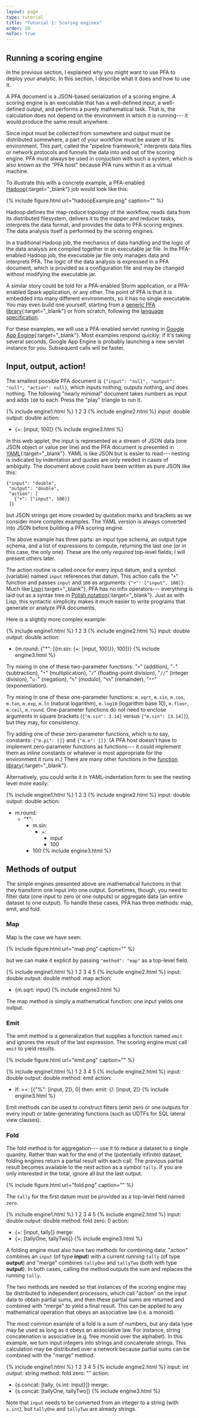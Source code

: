 ```yaml
---
layout: page
type: tutorial
title: "Tutorial 1: Scoring engines"
order: 20
noToc: true
---
```


## Running a scoring engine

In the previous section, I explained why you might want to use PFA to deploy your analytic.  In this section, I describe what it does and how to use it.

A PFA document is a JSON-based serialization of a scoring engine.  A scoring engine is an executable that has a well-defined input, a well-defined output, and performs a purely mathematical task.  That is, the calculation does not depend on the environment in which it is running--- it would produce the same result anywhere.

Since input must be collected from somewhere and output must be distributed somewhere, a part of your workflow must be aware of its environment.  This part, called the "pipeline framework," interprets data files or network protocols and funnels the data into and out of the scoring engine.  PFA must always be used in conjuction with such a system, which is also known as the "PFA host" because PFA runs within it as a virtual machine.

To illustrate this with a concrete example, a PFA-enabled [Hadoop](http://hadoop.apache.org/){:target="_blank"} job would look like this:

{% include figure.html url="hadoopExample.png" caption="" %}

Hadoop defines the map-reduce topology of the workflow, reads data from its distributed filesystem, delivers it to the mapper and reducer tasks, interprets the data format, and provides the data to PFA scoring engines.  The data analysis itself is performed by the scoring engines.

In a traditional Hadoop job, the mechanics of data handling and the logic of the data analysis are compiled together in an executable jar file.  In the PFA-enabled Hadoop job, the executable jar file only manages data and interprets PFA.  The logic of the data analysis is expressed in a PFA document, which is provided as a configuration file and may be changed without modifying the executable jar.

A similar story could be told for a PFA-enabled Storm application, or a PFA-enabled Spark application, or any other.  The point of PFA is that it is embedded into many different environments, so it has no single executable.  You may even build one yourself, starting from a [generic PFA library](https://github.com/scoringengine/pfa){:target="_blank"} or from scratch, following the [language specification](http://github.com/scoringengine/pfa/blob/master/pfa-specification.pdf?raw=true).

For these examples, we will use a PFA-enabled servlet running in [Google App Engine](https://developers.google.com/appengine/){:target="_blank"}.  Most examples respond quickly; if it's taking several seconds, Google App Engine is probably launching a new servlet instance for you.  Subsequent calls will be faster.

## Input, output, action!

The smallest possible PFA document is `{"input": "null", "output": "null", "action": null}`, which inputs nothing, outputs nothing, and does nothing.  The following "nearly minimal" document takes numbers as input and adds `100` to each.  Press the "play" triangle to run it.

{% include engine1.html %}
1
2
3
{% include engine2.html %}
input: double
output: double
action:
  - {+: [input, 100]}
{% include engine3.html %}

In this web applet, the input is represented as a stream of JSON data (one JSON object or value per line) and the PFA document is presented in [YAML](http://yaml.org/){:target="_blank"}.  YAML is like JSON but is easier to read--- nesting is indicated by indentation and quotes are only needed in cases of ambiguity.  The document above could have been written as pure JSON like this:

    {"input": "double",
     "output": "double",
     "action": [
       {"+": ["input", 100]}
     ]}

but JSON strings get more crowded by quotation marks and brackets as we consider more complex examples.  The YAML version is always converted into JSON before building a PFA scoring engine.

The above example has three parts: an input type schema, an output type schema, and a list of expressions to compute, returning the last one (or in this case, the only one).  These are the only _required_ top-level fields; I will present others later.

The action routine is called once for every input datum, and a symbol (variable) named `input` references that datum.  This action calls the "`+`" function and passes `input` and `100` as arguments: `{"+": ["input", 100]}`.  Much like [Lisp](http://www.cliki.net/){:target="_blank"}, PFA has no infix operators--- everything is laid out as a syntax tree in [Polish notation](http://en.wikipedia.org/wiki/Polish_notation){:target="_blank"}.  Just as with Lisp, this syntactic simplicity makes it much easier to write programs that generate or analyze PFA documents.

Here is a slightly more complex example:

{% include engine1.html %}
1
2
3
{% include engine2.html %}
input: double
output: double
action:
  - {m.round: {"*": [{m.sin: {+: [input, 100]}}, 100]}}
{% include engine3.html %}

Try mixing in one of these two-parameter functions: "`+`" (addition), "`-`" (subtraction), "`*`" (multiplication), "`/`" (floating-point division), "`//`" (integer division), "`u-`" (negation), "`%`" (modulo), "`%%`" (remainder), "`**`" (exponentiation).

Try mixing in one of these one-parameter functions: `m.sqrt`, `m.sin`, `m.cos`, `m.tan`, `m.exp`, `m.ln` (natural logarithm), `m.log10` (logarithm base 10), `m.floor`, `m.ceil`, `m.round`.  One-parameter functions do not need to enclose arguments in square brackets (`{"m.sin": 3.14}` versus `{"m.sin": [3.14]}`), but they may, for consistency.

Try adding one of these zero-parameter functions, which is to say, constants: `{"m.pi": []}` and `{"m.e": []}`.  (A PFA host doesn't have to implement zero-parameter functions as functions--- it could implement them as inline constants or whatever is most appropriate for the environment it runs in.)  There are many other functions in the [function library](/pfa/docs/library/){:target="_blank"}.

Alternatively, you could write it in YAML-indentation form to see the nesting level more easily:

{% include engine1.html %}
1
2
3
{% include engine2.html %}
input: double
output: double
action:
  - m.round:
      - "*":
        - m.sin:
          - +:
            - input
            - 100
        - 100
{% include engine3.html %}

## Methods of output

The simple engines presented above are mathematical functions in that they transform one input into one output.  Sometimes, though, you need to filter data (one input to zero or one outputs) or aggregate data (an entire dataset to one output).  To handle these cases, PFA has three methods: map, emit, and fold.

### Map

Map is the case we have seen:

{% include figure.html url="map.png" caption="" %}

but we can make it explicit by passing `"method": "map"` as a top-level field.

{% include engine1.html %}
1
2
3
4
5
{% include engine2.html %}
input: double
output: double
method: map
action:
  - {m.sqrt: input}
{% include engine3.html %}

The map method is simply a mathematical function: one input yields one output.

### Emit

The emit method is a generalization that supplies a function named `emit` and ignores the result of the last expression.  The scoring engine must call `emit` to yield results.

{% include figure.html url="emit.png" caption="" %}

{% include engine1.html %}
1
2
3
4
5
{% include engine2.html %}
input: double
output: double
method: emit
action:
  - if:
      ==: [{"%": [input, 2]}, 0]
    then:
      emit: {/: [input, 2]}
{% include engine3.html %}

Emit methods can be used to construct filters (emit zero or one outputs for every input) or table-generating functions (such as UDTFs for SQL lateral view clauses).

### Fold

The fold method is for aggregation--- use it to reduce a dataset to a single quantity.  Rather than wait for the end of the (potentially infinite) dataset, folding engines return a partial result with each call.  The previous partial result becomes available to the next action as a symbol `tally`.  If you are only interested in the total, ignore all but the last output.

{% include figure.html url="fold.png" caption="" %}

The `tally` for the first datum must be provided as a top-level field named `zero`.

{% include engine1.html %}
1
2
3
4
5
{% include engine2.html %}
input: double
output: double
method: fold
zero: 0
action:
  - {+: [input, tally]}
merge:
  - {+: [tallyOne, tallyTwo]}
{% include engine3.html %}

A folding engine must also have two methods for combining data: "action" combines an `input` (of type **input**) with a current running `tally` (of type **output**) and "merge" combines `tallyOne` and `tallyTwo` (both with type **output**).  In both cases, calling the method outputs the sum and replaces the running `tally`.

The two methods are needed so that instances of the scoring engine may be distributed to independent processors, which call "action" on the input data to obtain partial sums, and then these partial sums are returned and combined with "merge" to yield a final result.  This can be applied to any mathematical operation that obeys an associative law (i.e. a monoid).

The most common example of a fold is a sum of numbers, but any data type may be used as long as it obeys an associative law.  For instance, string concatenation is associative (e.g. free monoid over the alphabet).  In this example, we turn input integers into strings and concatenate strings.  This calculation may be distributed over a network because partial sums can be combined with the "merge" method.

{% include engine1.html %}
1
2
3
4
5
{% include engine2.html %}
input: int
output: string
method: fold
zero: ""
action:
  - {s.concat: [tally, {s.int: input}]}
merge:
  - {s.concat: [tallyOne, tallyTwo]}
{% include engine3.html %}

Note that `input` needs to be converted from an integer to a string (with `s.int`), but `tallyOne` and `tallyTwo` are already strings.
